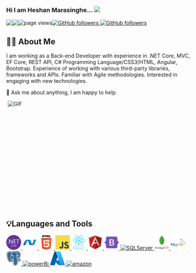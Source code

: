 ### Hi I am Heshan Marasinghe... <img src="https://media.giphy.com/media/hvRJCLFzcasrR4ia7z/giphy.gif" width="25px">

<a href="https://www.linkedin.com/in/heshan-marasinghe-8a5265172/">
  <img align="left" src="https://img.shields.io/badge/linkedin-%230077B5.svg?&style=for-the-badge&logo=linkedin&logoColor=white" height=25>
</a> 
<a href="#">
  <img align="left" src="https://img.shields.io/badge/twitter-%231DA1F2.svg?&style=for-the-badge&logo=twitter&logoColor=white" height=25>
</a> 
<a href="https://github.com/heshanmarasinghe/">
  <img align="left" src="https://komarev.com/ghpvc/?username=heshanmarasinghe" alt="page views" />
</a>
<a href="https://github.com/heshanmarasinghe?tab=followers">
  <img alt="GitHub followers" src="https://img.shields.io/github/followers/heshanmarasinghe?color=green&logo=github">
</a>
<a href="https://github.com/heshanmarasinghe?tab=stars">
  <img alt="GitHub followers" src="https://img.shields.io/github/stars/heshanmarasinghe?color=yellow&logo=github">
</a>

## 👨‍💻 About Me

I am working as a Back-end Developer with experience in .NET Core, MVC, EF Core, REST API, C# Programming Language/CSS3/HTML, Angular, Bootstrap. Experience of working with various third-party libraries, frameworks and APIs. Familiar with Agile methodologies. Interested in engaging with new technologies.

💬 Ask me about anything, I am happy to help.

<img align="right" alt="GIF" src="https://media1.giphy.com/media/RbDKaczqWovIugyJmW/giphy.gif?cid=ecf05e47bnlac8ke2qm1e6yxybz9sadyvzgztl7erb56p9on&rid=giphy.gif&ct=g" width="500" height="320" />

## 💡Languages and Tools

<p align="left">
  
<a href="https://dotnet.microsoft.com/en-us/download/dotnet-framework" target="_blank"> <img src="https://github.com/devicons/devicon/blob/master/icons/dotnetcore/dotnetcore-original.svg" alt=">.NETCore" width="40" height="40"/> </a>
 <a href="https://dotnet.microsoft.com/en-us/download/dotnet-framework" target="_blank"> <img src="https://github.com/devicons/devicon/blob/master/icons/dot-net/dot-net-original.svg" alt="NET" width="40" height="40"/> </a>
<a href="https://www.w3.org/html/" target="_blank"> <img src="https://raw.githubusercontent.com/devicons/devicon/master/icons/html5/html5-original-wordmark.svg" alt="html5" width="40" height="40"/> </a>
<a href="https://developer.mozilla.org/en-US/docs/Web/JavaScript" target="_blank"> <img src="https://raw.githubusercontent.com/devicons/devicon/master/icons/javascript/javascript-original.svg" alt="javascript" width="40" height="40"/> </a>
<a href="https://reactjs.org/" target="_blank"> <img src="https://raw.githubusercontent.com/devicons/devicon/master/icons/react/react-original-wordmark.svg" alt="react" width="40" height="40"/> </a>
<a href="https://angular.io/" target="_blank"> <img src="https://raw.githubusercontent.com/devicons/devicon/master/icons/angularjs/angularjs-original.svg" alt=“angular” width="40" height="40"/> </a> 
<a href="https://getbootstrap.com/" target="_blank"> <img src="https://raw.githubusercontent.com/devicons/devicon/master/icons/bootstrap/bootstrap-plain.svg" alt=“bootstrap” width="40" height="40"/> </a>
<a href="https://www.microsoft.com/en-us/sql-server/sql-server-downloads" target="_blank"> <img src="http://idwbi.com/wp-content/uploads/2017/04/backup-sql-server-ret.png" alt="SQLServer" width="40" height="40"/> </a>
<a href="https://www.mongodb.com/" target="_blank"> <img src="https://raw.githubusercontent.com/devicons/devicon/master/icons/mongodb/mongodb-original-wordmark.svg" alt="mongodb" width="40" height="40"/> </a>
<a href="https://www.mysql.com/" target="_blank"> <img src="https://raw.githubusercontent.com/devicons/devicon/master/icons/mysql/mysql-original-wordmark.svg" alt="mysql" width="40" height="40"/> </a>
<a href="https://www.postgresql.org/" target="_blank"> <img src="https://github.com/devicons/devicon/blob/master/icons/postgresql/postgresql-original.svg" alt="postgreSQL" width="40" height="40"/> </a>
<a href="https://powerbi.microsoft.com/en-us/" target="_blank"> <img src="https://cdn.freelogovectors.net/wp-content/uploads/2017/04/power-bi-logo.png" alt="powerBi" width="40" height="40"/> </a>
<a href="https://azure.microsoft.com/en-us/" target="_blank"> <img src="https://github.com/devicons/devicon/blob/master/icons/azure/azure-original.svg" alt="azure" width="40" height="40"/> </a>
<a href="https://aws.amazon.com/" target="_blank"> <img src="https://pbs.twimg.com/profile_images/1351700750993223681/NNJK6vzE_400x400.jpg" alt="amazon" width="40" height="40"/> </a>
</p>



